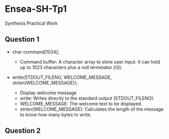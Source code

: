 # Ensea-SH-Tp1
Synthesis Practical Work

## Question 1
- char command[1024];
  - Command buffer: A character array to store user input. It can hold up to 1023 characters plus a null terminator (\0).

- write(STDOUT_FILENO, WELCOME_MESSAGE, strlen(WELCOME_MESSAGE));
  - Display welcome message
  - write: Writes directly to the standard output (STDOUT_FILENO).
  - WELCOME_MESSAGE: The welcome text to be displayed.
  - strlen(WELCOME_MESSAGE): Calculates the length of the message to know how many bytes to write.


## Question 2
